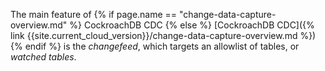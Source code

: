 The main feature of {% if page.name == "change-data-capture-overview.md" %} CockroachDB CDC {% else %} [CockroachDB CDC]({% link {{site.current_cloud_version}}/change-data-capture-overview.md %}) {% endif %} is the _changefeed_, which targets an allowlist of tables, or _watched tables_.
